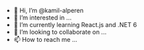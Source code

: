 - 👋 Hi, I’m @kamil-alperen
- 👀 I’m interested in ...
- 🌱 I’m currently learning React.js and .NET 6
- 💞️ I’m looking to collaborate on ...
- 📫 How to reach me ...

<!---
kamil-alperen/kamil-alperen is a ✨ special ✨ repository because its `README.md` (this file) appears on your GitHub profile.
You can click the Preview link to take a look at your changes.
--->
